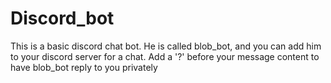 # Discord_bot
This is a basic discord chat bot. He is called blob_bot, and you can add him to your discord server for a chat. Add a '?' before your message content to have blob_bot reply to you privately
